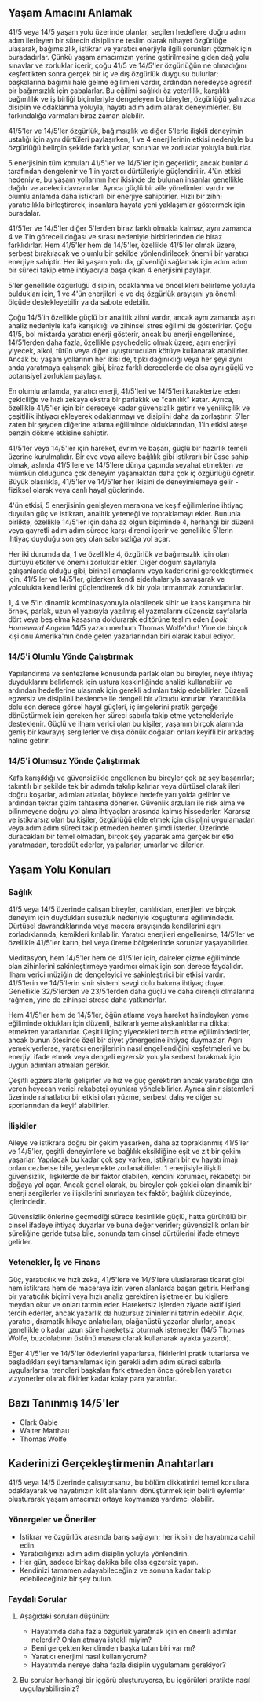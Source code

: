 ## Yaşam Amacını Anlamak

41/5 veya 14/5 yaşam yolu üzerinde olanlar, seçilen hedeflere doğru adım adım ilerleyen bir sürecin disiplinine teslim olarak nihayet özgürlüğe ulaşarak, bağımsızlık, istikrar ve yaratıcı enerjiyle ilgili sorunları çözmek için buradadırlar. Çünkü yaşam amacımızın yerine getirilmesine giden dağ yolu sınavlar ve zorluklar içerir, çoğu 41/5 ve 14/5'ler özgürlüğün ne olmadığını keşfettikten sonra gerçek bir iç ve dış özgürlük duygusu bulurlar; başkalarına bağımlı hale gelme eğilimleri vardır, ardından neredeyse agresif bir bağımsızlık için çabalarlar. Bu eğilimi sağlıklı öz yeterlilik, karşılıklı bağımlılık ve iş birliği biçimleriyle dengeleyen bu bireyler, özgürlüğü yalnızca disiplin ve odaklanma yoluyla, hayatı adım adım alarak deneyimlerler. Bu farkındalığa varmaları biraz zaman alabilir.

41/5'ler ve 14/5'ler özgürlük, bağımsızlık ve diğer 5'lerle ilişkili deneyimin ustalığı için aynı dürtüleri paylaşırken, 1 ve 4 enerjilerinin etkisi nedeniyle bu özgürlüğü belirgin şekilde farklı yollar, sorunlar ve zorluklar yoluyla bulurlar.

5 enerjisinin tüm konuları 41/5'ler ve 14/5'ler için geçerlidir, ancak bunlar 4 tarafından dengelenir ve 1'in yaratıcı dürtüleriyle güçlendirilir. 4'ün etkisi nedeniyle, bu yaşam yollarının her ikisinde de bulunan insanlar genellikle dağılır ve aceleci davranırlar. Ayrıca güçlü bir aile yönelimleri vardır ve olumlu anlamda daha istikrarlı bir enerjiye sahiptirler. Hızlı bir zihni yaratıcılıkla birleştirerek, insanlara hayata yeni yaklaşımlar göstermek için buradalar.

41/5'ler ve 14/5'ler diğer 5'lerden biraz farklı olmakla kalmaz, aynı zamanda 4 ve 1'in göreceli doğası ve sırası nedeniyle birbirlerinden de biraz farklıdırlar. Hem 41/5'ler hem de 14/5'ler, özellikle 41/5'ler olmak üzere, serbest bırakılacak ve olumlu bir şekilde yönlendirilecek önemli bir yaratıcı enerjiye sahiptir. Her iki yaşam yolu da, güvenliği sağlamak için adım adım bir süreci takip etme ihtiyacıyla başa çıkan 4 enerjisini paylaşır.

5'ler genellikle özgürlüğü disiplin, odaklanma ve öncelikleri belirleme yoluyla buldukları için, 1 ve 4'ün enerjileri iç ve dış özgürlük arayışını ya önemli ölçüde destekleyebilir ya da sabote edebilir.

Çoğu 14/5'in özellikle güçlü bir analitik zihni vardır, ancak aynı zamanda aşırı analiz nedeniyle kafa karışıklığı ve zihinsel stres eğilimi de gösterirler. Çoğu 41/5, bol miktarda yaratıcı enerji gösterir, ancak bu enerji engellenirse, 14/5'lerden daha fazla, özellikle psychedelic olmak üzere, aşırı enerjiyi yiyecek, alkol, tütün veya diğer uyuşturucuları kötüye kullanarak atabilirler. Ancak bu yaşam yollarının her ikisi de, tıpkı dağınıklığı veya her şeyi aynı anda yaratmaya çalışmak gibi, biraz farklı derecelerde de olsa aynı güçlü ve potansiyel zorlukları paylaşır.

En olumlu anlamda, yaratıcı enerji, 41/5'leri ve 14/5'leri karakterize eden çekiciliğe ve hızlı zekaya ekstra bir parlaklık ve "canlılık" katar. Ayrıca, özellikle 41/5'ler için bir dereceye kadar güvensizlik getirir ve yenilikçilik ve çeşitlilik ihtiyacı ekleyerek odaklanmayı ve disiplini daha da zorlaştırır. 5'ler zaten bir şeyden diğerine atlama eğiliminde olduklarından, 1'in etkisi ateşe benzin dökme etkisine sahiptir.

41/5'ler veya 14/5'ler için hareket, evrim ve başarı, güçlü bir hazırlık temeli üzerine kurulmalıdır. Bir eve veya aileye bağlılık gibi istikrarlı bir üsse sahip olmak, aslında 41/5'lere ve 14/5'lere dünya çapında seyahat etmekten ve mümkün olduğunca çok deneyim yaşamaktan daha çok iç özgürlüğü öğretir. Büyük olasılıkla, 41/5'ler ve 14/5'ler her ikisini de deneyimlemeye gelir - fiziksel olarak veya canlı hayal güçlerinde.

4'ün etkisi, 5 enerjisinin genişleyen merakına ve keşif eğilimlerine ihtiyaç duyulan güç ve istikrarı, analitik yeteneği ve topraklamayı ekler. Bununla birlikte, özellikle 14/5'ler için daha az olgun biçiminde 4, herhangi bir düzenli veya gayretli adım adım sürece karşı direnci içerir ve genellikle 5'lerin ihtiyaç duyduğu son şey olan sabırsızlığa yol açar.

Her iki durumda da, 1 ve özellikle 4, özgürlük ve bağımsızlık için olan dürtüyü etkiler ve önemli zorluklar ekler. Diğer doğum sayılarıyla çalışanlarda olduğu gibi, birincil amaçlarını veya kaderlerini gerçekleştirmek için, 41/5'ler ve 14/5'ler, giderken kendi ejderhalarıyla savaşarak ve yolculukta kendilerini güçlendirerek dik bir yola tırmanmak zorundadırlar.

1, 4 ve 5'in dinamik kombinasyonuyla olabilecek sihir ve kaos karışımına bir örnek, parlak, uzun el yazısıyla yazılmış el yazmalarını düzensiz sayfalarla dört veya beş elma kasasına doldurarak editörüne teslim eden *Look Homeward Angel*ın 14/5 yazarı merhum Thomas Wolfe'dur! Yine de birçok kişi onu Amerika'nın önde gelen yazarlarından biri olarak kabul ediyor.

### 14/5'i Olumlu Yönde Çalıştırmak

Yapılandırma ve sentezleme konusunda parlak olan bu bireyler, neye ihtiyaç duyduklarını belirlemek için ustura keskinliğinde analizi kullanabilir ve ardından hedeflerine ulaşmak için gerekli adımları takip edebilirler. Düzenli egzersiz ve disiplinli beslenme ile dengeli bir vücudu korurlar. Yaratıcılıkla dolu son derece görsel hayal güçleri, iç imgelerini pratik gerçeğe dönüştürmek için gereken her süreci sabırla takip etme yetenekleriyle desteklenir. Güçlü ve ilham verici olan bu kişiler, yaşamın birçok alanında geniş bir kavrayış sergilerler ve dışa dönük doğaları onları keyifli bir arkadaş haline getirir.

### 14/5'i Olumsuz Yönde Çalıştırmak

Kafa karışıklığı ve güvensizlikle engellenen bu bireyler çok az şey başarırlar; takıntılı bir şekilde tek bir adımda takılıp kalırlar veya dürtüsel olarak ileri doğru koşarlar, adımları atlarlar, böylece hedefe yarı yolda gelirler ve ardından tekrar çizim tahtasına dönerler. Güvenlik arzuları ile risk alma ve bilinmeyene doğru yol alma ihtiyaçları arasında kalmış hissederler. Kararsız ve istikrarsız olan bu kişiler, özgürlüğü elde etmek için disiplini uygulamadan veya adım adım süreci takip etmeden hemen şimdi isterler. Üzerinde duracakları bir temel olmadan, birçok şey yaparak ama gerçek bir etki yaratmadan, tereddüt ederler, yalpalarlar, umarlar ve dilerler.

## Yaşam Yolu Konuları

### Sağlık

41/5 veya 14/5 üzerinde çalışan bireyler, canlılıkları, enerjileri ve birçok deneyim için duydukları susuzluk nedeniyle koşuşturma eğilimindedir. Dürtüsel davrandıklarında veya macera arayışında kendilerini aşırı zorladıklarında, kemikleri kırılabilir. Yaratıcı enerjileri engellenirse, 14/5'ler ve özellikle 41/5'ler karın, bel veya üreme bölgelerinde sorunlar yaşayabilirler.

Meditasyon, hem 14/5'ler hem de 41/5'ler için, daireler çizme eğiliminde olan zihinlerini sakinleştirmeye yardımcı olmak için son derece faydalıdır. İlham verici müziğin de dengeleyici ve sakinleştirici bir etkisi vardır. 41/5'lerin ve 14/5'lerin sinir sistemi sevgi dolu bakıma ihtiyaç duyar. Genellikle 32/5'lerden ve 23/5'lerden daha güçlü ve daha dirençli olmalarına rağmen, yine de zihinsel strese daha yatkındırlar.

Hem 41/5'ler hem de 14/5'ler, öğün atlama veya hareket halindeyken yeme eğiliminde oldukları için düzenli, istikrarlı yeme alışkanlıklarına dikkat etmekten yararlanırlar. Çeşitli ilginç yiyecekleri tercih etme eğilimindedirler, ancak bunun ötesinde özel bir diyet yönergesine ihtiyaç duymazlar. Aşırı yemek yerlerse, yaratıcı enerjilerinin nasıl engellendiğini keşfetmeleri ve bu enerjiyi ifade etmek veya dengeli egzersiz yoluyla serbest bırakmak için uygun adımları atmaları gerekir.

Çeşitli egzersizlerle gelişirler ve hız ve güç gerektiren ancak yaratıcılığa izin veren heyecan verici rekabetçi oyunlara yönelebilirler. Ayrıca sinir sistemleri üzerinde rahatlatıcı bir etkisi olan yüzme, serbest dalış ve diğer su sporlarından da keyif alabilirler.

### İlişkiler

Aileye ve istikrara doğru bir çekim yaşarken, daha az topraklanmış 41/5'ler ve 14/5'ler, çeşitli deneyimlere ve bağlılık eksikliğine eşit ve zıt bir çekim yaşarlar. Yapılacak bu kadar çok şey varken, istikrarlı bir ev hayatı imajı onları cezbetse bile, yerleşmekte zorlanabilirler. 1 enerjisiyle ilişkili güvensizlik, ilişkilerde de bir faktör olabilen, kendini korumacı, rekabetçi bir doğaya yol açar. Ancak genel olarak, bu bireyler çok çekici olan dinamik bir enerji sergilerler ve ilişkilerini sınırlayan tek faktör, bağlılık düzeyinde, içlerindedir.

Güvensizlik önlerine geçmediği sürece kesinlikle güçlü, hatta gürültülü bir cinsel ifadeye ihtiyaç duyarlar ve buna değer verirler; güvensizlik onları bir süreliğine geride tutsa bile, sonunda tam cinsel dürtülerini ifade etmeye gelirler.

### Yetenekler, İş ve Finans

Güç, yaratıcılık ve hızlı zeka, 41/5'lere ve 14/5'lere uluslararası ticaret gibi hem istikrara hem de maceraya izin veren alanlarda başarı getirir. Herhangi bir yaratıcılık biçimi veya hızlı analiz gerektiren işletmeler, bu kişilere meydan okur ve onları tatmin eder. Hareketsiz işlerden ziyade aktif işleri tercih ederler, ancak yazarlık da huzursuz zihinlerini tatmin edebilir. Açık, yaratıcı, dramatik hikaye anlatıcıları, olağanüstü yazarlar olurlar, ancak genellikle o kadar uzun süre hareketsiz oturmak istemezler (14/5 Thomas Wolfe, buzdolabının üstünü masası olarak kullanarak ayakta yazardı).

Eğer 41/5'ler ve 14/5'ler ödevlerini yaparlarsa, fikirlerini pratik tutarlarsa ve başladıkları şeyi tamamlamak için gerekli adım adım süreci sabırla uygularlarsa, trendleri başkaları fark etmeden önce görebilen yaratıcı vizyonerler olarak fikirler kadar kolay para yaratırlar.

## Bazı Tanınmış 14/5'ler

* Clark Gable
* Walter Matthau
* Thomas Wolfe

## Kaderinizi Gerçekleştirmenin Anahtarları

41/5 veya 14/5 üzerinde çalışıyorsanız, bu bölüm dikkatinizi temel konulara odaklayarak ve hayatınızın kilit alanlarını dönüştürmek için belirli eylemler oluşturarak yaşam amacınızı ortaya koymanıza yardımcı olabilir.

### Yönergeler ve Öneriler

* İstikrar ve özgürlük arasında barış sağlayın; her ikisini de hayatınıza dahil edin.
* Yaratıcılığınızı adım adım disiplin yoluyla yönlendirin.
* Her gün, sadece birkaç dakika bile olsa egzersiz yapın.
* Kendinizi tamamen adayabileceğiniz ve sonuna kadar takip edebileceğiniz bir şey bulun.

### Faydalı Sorular

1. Aşağıdaki soruları düşünün:
    * Hayatımda daha fazla özgürlük yaratmak için en önemli adımlar nelerdir? Onları atmaya istekli miyim?
    * Beni gerçekten kendimden başka tutan biri var mı?
    * Yaratıcı enerjimi nasıl kullanıyorum?
    * Hayatımda nereye daha fazla disiplin uygulamam gerekiyor?

2. Bu sorular herhangi bir içgörü oluşturuyorsa, bu içgörüleri pratikte nasıl uygulayabilirsiniz?


